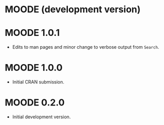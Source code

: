 # MOODE (development version)

# MOODE 1.0.1

* Edits to man pages and minor change to verbose output from `Search`.

# MOODE 1.0.0

* Initial CRAN submission.

# MOODE 0.2.0

* Initial development version.
